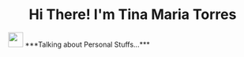 <h1 align="center">Hi There! I'm Tina Maria Torres</h1>
<img src="https://media.giphy.com/media/ObNTw8Uzwy6KQ/giphy.gif" width="30px">&nbsp;***Talking about Personal Stuffs...***
<!--
**MarHeavenn/MarHeavenn** is a ✨ _special_ ✨ repository because its `README.md` (this file) appears on your GitHub profile.

Here are some ideas to get you started:

 I’m currently working on my knowledge
 I’m currently learning about the life
- 👯 I’m looking to collaborate on ...
- 🤔 I’m looking for help with ...
- 💬 Ask me about ...
- 📫 How to reach me: ...
- 😄 Pronouns: ...
- ⚡ Fun fact: ...
-->
